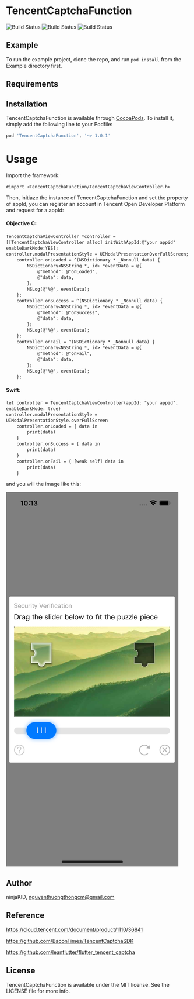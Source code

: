 # TencentCaptchaFunction
![Build Status](https://img.shields.io/badge/pod-1.0.0-blue.svg)
![Build Status](https://img.shields.io/badge/platform-iOS-dark.svg)
![Build Status](https://img.shields.io/badge/build-success-green.svg)

## Example

To run the example project, clone the repo, and run `pod install` from the Example directory first.

## Requirements

## Installation

TencentCaptchaFunction is available through [CocoaPods](https://cocoapods.org). To install
it, simply add the following line to your Podfile:

```ruby
pod 'TencentCaptchaFunction', '~> 1.0.1'
```

# Usage

Import the framework:
```
#import <TencentCaptchaFunction/TencentCaptchaViewController.h>
```

Then, initiaze the instance of TencentCaptchaFunction and set the property of appId, you can register an account in Tencent Open Developer Platform and request for a appId:

#### Objective C:


```
TencentCaptchaViewController *controller = [[TencentCaptchaViewController alloc] initWithAppId:@"your appid" enableDarkMode:YES];
controller.modalPresentationStyle = UIModalPresentationOverFullScreen;
    controller.onLoaded = ^(NSDictionary * _Nonnull data) {
        NSDictionary<NSString *, id> *eventData = @{
            @"method": @"onLoaded",
            @"data": data,
        };
        NSLog(@"%@", eventData);
    };
    controller.onSuccess = ^(NSDictionary * _Nonnull data) {
        NSDictionary<NSString *, id> *eventData = @{
            @"method": @"onSuccess",
            @"data": data,
        };
        NSLog(@"%@", eventData);
    };
    controller.onFail = ^(NSDictionary * _Nonnull data) {
        NSDictionary<NSString *, id> *eventData = @{
            @"method": @"onFail",
            @"data": data,
        };
        NSLog(@"%@", eventData);
    };
```

#### Swift:

```
let controller = TencentCaptchaViewController(appId: "your appid", enableDarkMode: true)
controller.modalPresentationStyle = UIModalPresentationStyle.overFullScreen
    controller.onLoaded = { data in
        print(data)
    }
    controller.onSuccess = { data in
        print(data)
    }
    controller.onFail = { [weak self] data in
        print(data)
    }
```

and you will the image like this:  

![image](Images/demo.png)

## Author

ninjaKID, nguyenthuongthongcm@gmail.com

## Reference

https://cloud.tencent.com/document/product/1110/36841

https://github.com/BaconTimes/TencentCaptchaSDK

https://github.com/leanflutter/flutter_tencent_captcha

## License

TencentCaptchaFunction is available under the MIT license. See the LICENSE file for more info.
